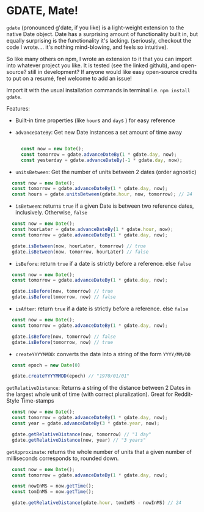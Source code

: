 # GDATE, Mate!

`gdate` (pronounced g'date, if you like) is a light-weight extension to the native Date object.  Date has a surprising amount of functionality built in, but equally surprising is the functionality it's lacking. (seriously, checkout the code I wrote.... it's nothing mind-blowing, and feels so intuitive).

So like many others on npm, I wrote an extension to it that you can import into whatever project you like.
It is tested (see the linked github), and open-source? still in development? If anyone would like easy open-source credits to put on a resumé, feel welcome to add an issue!

Import it with the usual installation commands in terminal i.e. `npm install gdate`.

Features:

- Built-in time properties (like `hour`s and `day`s ) for easy reference
- `advanceDateBy`: Get new Date instances a set amount of time away

  ```JavaScript

    const now = new Date();
    const tomorrow = gdate.advanceDateBy(1 * gdate.day, now);
    const yesterday = gdate.advanceDateBy(-1 * gdate.day, now);
  ```

- `unitsBetween`: Get the number of units between 2 dates (order agnostic)

```JavaScript
  const now = new Date();
  const tomorrow = gdate.advanceDateBy(1 * gdate.day, now);
  const hours = gdate.unitsBetween(gdate.hour, now, tomorrow); // 24
```

- `isBetween`: returns `true` if a given Date is between two reference dates, inclusively. Otherwise, `false`

```JavaScript
  const now = new Date();
  const hourLater = gdate.advanceDateBy(1 * gdate.hour, now);
  const tomorrow = gdate.advanceDateBy(1 * gdate.day, now);

  gdate.isBetween(now, hourLater, tomorrow) // true
  gdate.isBetween(now, tomorrow, hourLater) // false
```

- `isBefore`: return `true` if a date is strictly before a reference. else `false`

```JavaScript
  const now = new Date();
  const tomorrow = gdate.advanceDateBy(1 * gdate.day, now);

  gdate.isBefore(now, tomorrow) // true
  gdate.isBefore(tomorrow, now) // false
```

- `isAfter`: return `true` if a date is strictly before a reference. else `false`

```JavaScript
  const now = new Date();
  const tomorrow = gdate.advanceDateBy(1 * gdate.day, now);

  gdate.isBefore(now, tomorrow) // false
  gdate.isBefore(tomorrow, now) // true
```

- `createYYYYMMDD`: converts the date into a string of the form `YYYY/MM/DD`

```JavaScript
  const epoch = new Date(0)

  gdate.createYYYYMMDD(epoch) // "1970/01/01"
```

`getRelativeDistance`: Returns a string of the distance between 2 Dates in the largest whole unit of time (with correct pluralization). Great for Reddit-Style Time-stamps

```JavaScript
  const now = new Date();
  const tomorrow = gdate.advanceDateBy(1 * gdate.day, now);
  const year = gdate.advanceDateBy(3 * gdate.year, now);

  gdate.getRelativeDistance(now, tomorrow) // "1 day"
  gdate.getRelativeDistance(now, year) // "3 years"
```

`getApproximate`: returns the whole number of units that a given number of milliseconds corresponds to, rounded down.

```JavaScript
  const now = new Date();
  const tomorrow = gdate.advanceDateBy(1 * gdate.day, now);

  const nowInMS = now.getTime();
  const tomInMS = now.getTime();

  gdate.getRelativeDistance(gdate.hour, tomInMS - nowInMS) // 24
```

